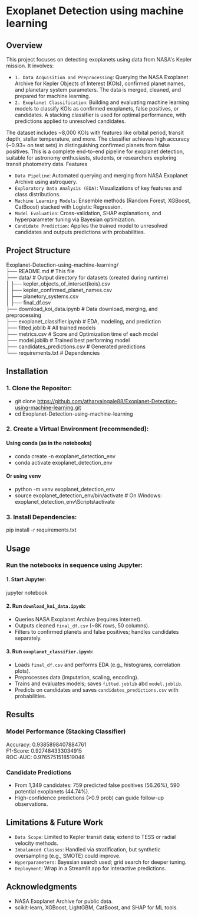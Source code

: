 # Exoplanet Detection using machine learning

## Overview  

This project focuses on detecting exoplanets using data from NASA's Kepler mission. It involves:

- `1. Data Acquisition and Preprocessing`: Querying the NASA Exoplanet Archive for Kepler Objects of Interest (KOIs), confirmed planet names, and planetary system parameters. The data is merged, cleaned, and prepared for machine learning.
- `2. Exoplanet Classification`: Building and evaluating machine learning models to classify KOIs as confirmed exoplanets, false positives, or candidates. A stacking classifier is used for optimal performance, with predictions applied to unresolved candidates.

The dataset includes ~8,000 KOIs with features like orbital period, transit depth, stellar temperature, and more. The classifier achieves high accuracy (~0.93+ on test sets) in distinguishing confirmed planets from false positives.
This is a complete end-to-end pipeline for exoplanet detection, suitable for astronomy enthusiasts, students, or researchers exploring transit photometry data.
Features

- `Data Pipeline`: Automated querying and merging from NASA Exoplanet Archive using astroquery.
- `Exploratory Data Analysis (EDA)`: Visualizations of key features and class distributions.
- `Machine Learning Models`: Ensemble methods (Random Forest, XGBoost, CatBoost) stacked with Logistic Regression.
- `Model Evaluation`: Cross-validation, SHAP explanations, and hyperparameter tuning via Bayesian optimization.
- `Candidate Prediction`: Applies the trained model to unresolved candidates and outputs predictions with probabilities.

## Project Structure  

Exoplanet-Detection-using-machine-learning/  
├── README.md                 # This file  
├── data/                     # Output directory for datasets (created during runtime)  
│   ├── kepler_objects_of_interset(kois).csv  
│   ├── kepler_confirmed_planet_names.csv  
│   ├── planetory_systems.csv  
│   ├── final_df.csv  
├── download_koi_data.ipynb     # Data download, merging, and preprocessing  
├── exoplanet_classifier.ipynb  # EDA, modeling, and prediction  
├── fitted.joblib               # All trained models  
├── metrics.csv                 # Score and Optimization time of each model  
├── model.joblib                # Trained best performing model  
├── candidates_predictions.csv  # Generated predictions  
└── requirements.txt            # Dependencies  

## Installation  

### 1. Clone the Repositor:  

- git clone https://github.com/atharvaingale88/Exoplanet-Detection-using-machine-learning.git  
- cd Exoplanet-Detection-using-machine-learning  

### 2. Create a Virtual Environment (recommended):  

#### Using conda (as in the notebooks)  

- conda create -n exoplanet_detection_env  
- conda activate exoplanet_detection_env  

#### Or using venv  

- python -m venv exoplanet_detection_env  
- source exoplanet_detection_env/bin/activate  # On Windows: exoplanet_detection_env\Scripts\activate  

### 3. Install Dependencies:  

pip install -r requirements.txt  

## Usage  

### Run the notebooks in sequence using Jupyter:  

#### 1. Start Jupyter:  

jupyter notebook  

#### 2. Run `download_koi_data.ipynb`:  

- Queries NASA Exoplanet Archive (requires internet).  
- Outputs cleaned `final_df.csv` (~8K rows, 50 columns).  
- Filters to confirmed planets and false positives; handles candidates separately.  

#### 3. Run `exoplanet_classifier.ipynb`:  

- Loads `final_df.csv` and performs EDA (e.g., histograms, correlation plots).   
- Preprocesses data (imputation, scaling, encoding).  
- Trains and evaluates models; saves `fitted.joblib` abd `model.joblib`.  
- Predicts on candidates and saves `candidates_predictions.csv` with probabilities.  

## Results  

### Model Performance (Stacking Classifier)  

Accuracy: 0.9385898407884761  
F1-Score: 0.927484333034915  
ROC-AUC: 0.9765751518519046  

### Candidate Predictions  

- From 1,349 candidates: 759 predicted false positives (56.26%), 590 potential exoplanets (44.74%).  
- High-confidence predictions (>0.9 prob) can guide follow-up observations.  

## Limitations & Future Work  

- `Data Scope`: Limited to Kepler transit data; extend to TESS or radial velocity methods.  
- `Imbalanced Classes`: Handled via stratification, but synthetic oversampling (e.g., SMOTE) could improve.  
- `Hyperparameters`: Bayesian search used; grid search for deeper tuning.  
- `Deployment`: Wrap in a Streamlit app for interactive predictions.  

## Acknowledgments  

- NASA Exoplanet Archive for public data.  
- scikit-learn, XGBoost, LightGBM, CatBoost, and SHAP for ML tools.  
